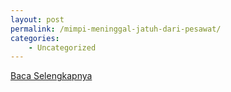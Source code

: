 ```yaml
---
layout: post
permalink: /mimpi-meninggal-jatuh-dari-pesawat/
categories:
    - Uncategorized
---
```


[Baca Selengkapnya](/07)
